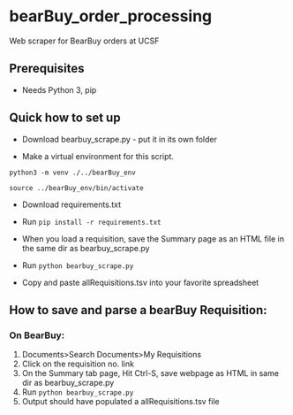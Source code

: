 # bearBuy_order_processing
Web scraper for BearBuy orders at UCSF

## Prerequisites

- Needs Python 3, pip

## Quick how to set up

- Download bearbuy_scrape.py - put it in its own folder

- Make a virtual environment for this script. 

`python3 -m venv ./../bearBuy_env`

`source ../bearBuy_env/bin/activate`

- Download requirements.txt

- Run `pip install -r requirements.txt`

- When you load a requisition, save the Summary page as an HTML file in the same dir as bearbuy_scrape.py

- Run `python bearbuy_scrape.py`

- Copy and paste allRequisitions.tsv into your favorite spreadsheet


## How to save and parse a bearBuy Requisition:

### On BearBuy:

1. Documents>Search Documents>My Requisitions
2. Click on the requisition no. link
3. On the Summary tab page, Hit Ctrl-S, save webpage as HTML in same dir as bearbuy_scrape.py
4. Run `python bearbuy_scrape.py`
5. Output should have populated a allRequisitions.tsv file 
